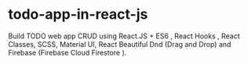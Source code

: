 # todo-app-in-react-js
Build TODO web app CRUD using React.JS + ES6 , React Hooks , React Classes, SCSS, Material UI, React Beautiful Dnd (Drag and Drop) and Firebase (Firebase Cloud Firestore ).
